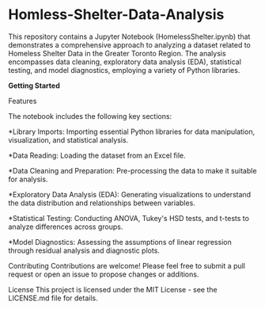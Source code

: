 # Homless-Shelter-Data-Analysis

This repository contains a Jupyter Notebook (HomelessShelter.ipynb) that demonstrates a comprehensive approach to analyzing a dataset related to Homeless Shelter Data in the Greater Toronto Region. The analysis encompasses data cleaning, exploratory data analysis (EDA), statistical testing, and model diagnostics, employing a variety of Python libraries.

**Getting Started**

Features

The notebook includes the following key sections:

*Library Imports: Importing essential Python libraries for data manipulation, visualization, and statistical analysis.

*Data Reading: Loading the dataset from an Excel file.

*Data Cleaning and Preparation: Pre-processing the data to make it suitable for analysis.

*Exploratory Data Analysis (EDA): Generating visualizations to understand the data distribution and relationships between variables.

*Statistical Testing: Conducting ANOVA, Tukey's HSD tests, and t-tests to analyze differences across groups.

*Model Diagnostics: Assessing the assumptions of linear regression through residual analysis and diagnostic plots.

Contributing
Contributions are welcome! Please feel free to submit a pull request or open an issue to propose changes or additions.

License
This project is licensed under the MIT License - see the LICENSE.md file for details.
